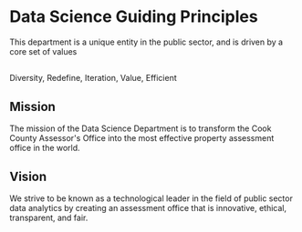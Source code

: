 # Data Science Guiding Principles

This department is a unique entity in the public sector, and is driven by a core set of values 

## 

Diversity, Redefine, Iteration, Value, Efficient



## Mission

The mission of the Data Science Department is to transform the Cook County Assessor's Office into the most effective property assessment office in the world.

## Vision

We strive to be known as a technological leader in the field of public sector data analytics by creating an assessment office that is innovative, ethical, transparent, and fair.


